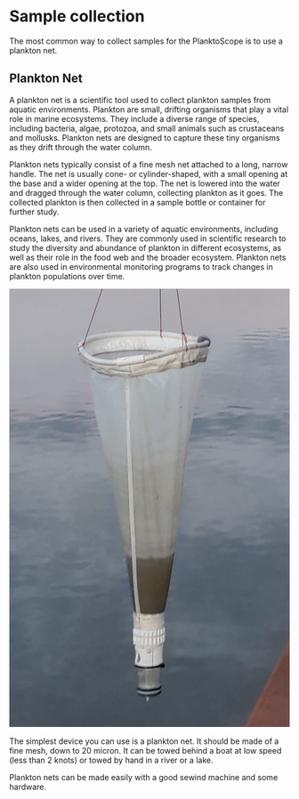 # Sample collection

The most common way to collect samples for the PlanktoScope is to use a plankton net.

## Plankton Net

A plankton net is a scientific tool used to collect plankton samples from aquatic environments. Plankton are small, drifting organisms that play a vital role in marine ecosystems. They include a diverse range of species, including bacteria, algae, protozoa, and small animals such as crustaceans and mollusks. Plankton nets are designed to capture these tiny organisms as they drift through the water column.

Plankton nets typically consist of a fine mesh net attached to a long, narrow handle. The net is usually cone- or cylinder-shaped, with a small opening at the base and a wider opening at the top. The net is lowered into the water and dragged through the water column, collecting plankton as it goes. The collected plankton is then collected in a sample bottle or container for further study.

Plankton nets can be used in a variety of aquatic environments, including oceans, lakes, and rivers. They are commonly used in scientific research to study the diversity and abundance of plankton in different ecosystems, as well as their role in the food web and the broader ecosystem. Plankton nets are also used in environmental monitoring programs to track changes in plankton populations over time.

![network list](../images/hardware/planktoscope_collecting_device.png)

The simplest device you can use is a plankton net. It should be made of a fine mesh, down to 20 micron. It can be towed behind a boat at low speed (less than 2 knots) or towed by hand in a river or a lake.

Plankton nets can be made easily with a good sewind machine and some hardware.

